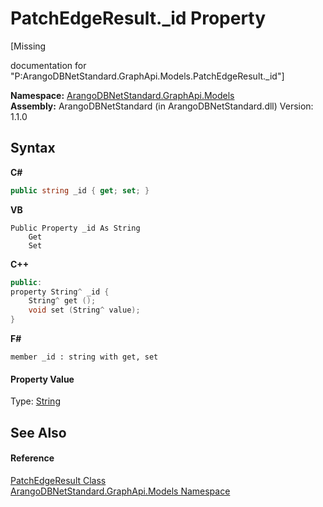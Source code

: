 # PatchEdgeResult._id Property 
 

\[Missing <summary> documentation for "P:ArangoDBNetStandard.GraphApi.Models.PatchEdgeResult._id"\]

**Namespace:**&nbsp;<a href="6fb2338d-d8f7-f9c1-2056-1702fe9bf954">ArangoDBNetStandard.GraphApi.Models</a><br />**Assembly:**&nbsp;ArangoDBNetStandard (in ArangoDBNetStandard.dll) Version: 1.1.0

## Syntax

**C#**<br />
``` C#
public string _id { get; set; }
```

**VB**<br />
``` VB
Public Property _id As String
	Get
	Set
```

**C++**<br />
``` C++
public:
property String^ _id {
	String^ get ();
	void set (String^ value);
}
```

**F#**<br />
``` F#
member _id : string with get, set

```


#### Property Value
Type: <a href="https://docs.microsoft.com/dotnet/api/system.string" target="_blank" rel="noopener noreferrer">String</a>

## See Also


#### Reference
<a href="3b0aeb57-155f-dbe3-7e99-ec146f14b87f">PatchEdgeResult Class</a><br /><a href="6fb2338d-d8f7-f9c1-2056-1702fe9bf954">ArangoDBNetStandard.GraphApi.Models Namespace</a><br />
